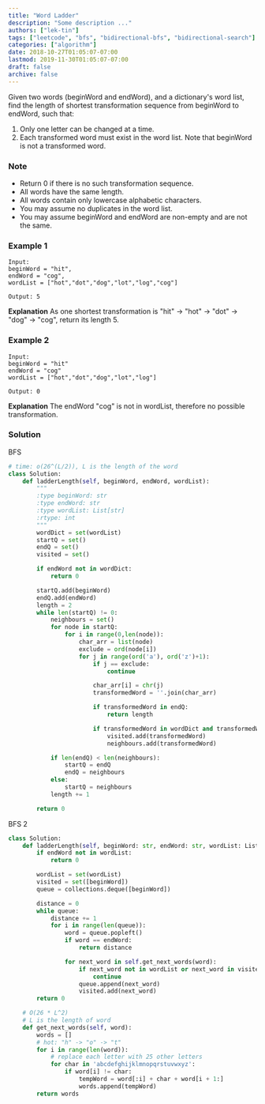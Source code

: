 ```yaml
---
title: "Word Ladder"
description: "Some description ..."
authors: ["lek-tin"]
tags: ["leetcode", "bfs", "bidirectional-bfs", "bidirectional-search"]
categories: ["algorithm"]
date: 2018-10-27T01:05:07-07:00
lastmod: 2019-11-30T01:05:07-07:00
draft: false
archive: false
---
```

Given two words (beginWord and endWord), and a dictionary's word list, find the length of shortest transformation sequence from beginWord to endWord, such that:
1. Only one letter can be changed at a time.
2. Each transformed word must exist in the word list. Note that beginWord is not a transformed word.
### Note
- Return 0 if there is no such transformation sequence.
- All words have the same length.
- All words contain only lowercase alphabetic characters.
- You may assume no duplicates in the word list.
- You may assume beginWord and endWord are non-empty and are not the same.
### Example 1
```
Input:
beginWord = "hit",
endWord = "cog",
wordList = ["hot","dot","dog","lot","log","cog"]

Output: 5
```
**Explanation** As one shortest transformation is "hit" -> "hot" -> "dot" -> "dog" -> "cog",
return its length 5.
### Example 2
```
Input:
beginWord = "hit"
endWord = "cog"
wordList = ["hot","dot","dog","lot","log"]

Output: 0
```
**Explanation** The endWord "cog" is not in wordList, therefore no possible transformation.
### Solution
BFS
```python
# time: o(26^(L/2)), L is the length of the word
class Solution:
    def ladderLength(self, beginWord, endWord, wordList):
        """
        :type beginWord: str
        :type endWord: str
        :type wordList: List[str]
        :rtype: int
        """
        wordDict = set(wordList)
        startQ = set()
        endQ = set()
        visited = set()

        if endWord not in wordDict:
            return 0

        startQ.add(beginWord)
        endQ.add(endWord)
        length = 2
        while len(startQ) != 0:
            neighbours = set()
            for node in startQ:
                for i in range(0,len(node)):
                    char_arr = list(node)
                    exclude = ord(node[i])
                    for j in range(ord('a'), ord('z')+1):
                        if j == exclude:
                            continue

                        char_arr[i] = chr(j)
                        transformedWord = ''.join(char_arr)

                        if transformedWord in endQ:
                            return length

                        if transformedWord in wordDict and transformedWord not in visited:
                            visited.add(transformedWord)
                            neighbours.add(transformedWord)

            if len(endQ) < len(neighbours):
                startQ = endQ
                endQ = neighbours
            else:
                startQ = neighbours
            length += 1

        return 0
```
BFS 2
```python
class Solution:
    def ladderLength(self, beginWord: str, endWord: str, wordList: List[str]) -> int:
        if endWord not in wordList:
            return 0

        wordList = set(wordList)
        visited = set([beginWord])
        queue = collections.deque([beginWord])

        distance = 0
        while queue:
            distance += 1
            for i in range(len(queue)):
                word = queue.popleft()
                if word == endWord:
                    return distance

                for next_word in self.get_next_words(word):
                    if next_word not in wordList or next_word in visited:
                        continue
                    queue.append(next_word)
                    visited.add(next_word)
        return 0

    # O(26 * L^2)
    # L is the length of word
    def get_next_words(self, word):
        words = []
        # hot: "h" -> "o" -> "t"
        for i in range(len(word)):
            # replace each letter with 25 other letters
            for char in 'abcdefghijklmnopqrstuvwxyz':
                if word[i] != char:
                    tempWord = word[:i] + char + word[i + 1:]
                    words.append(tempWord)
        return words
```